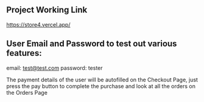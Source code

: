 ## Project Working Link

https://store4.vercel.app/

## User Email and Password to test out various features:

email: test@test.com
password: tester

The payment details of the user will be autofilled on the Checkout Page, just press the pay button to complete the purchase and look at all the orders on the Orders Page
